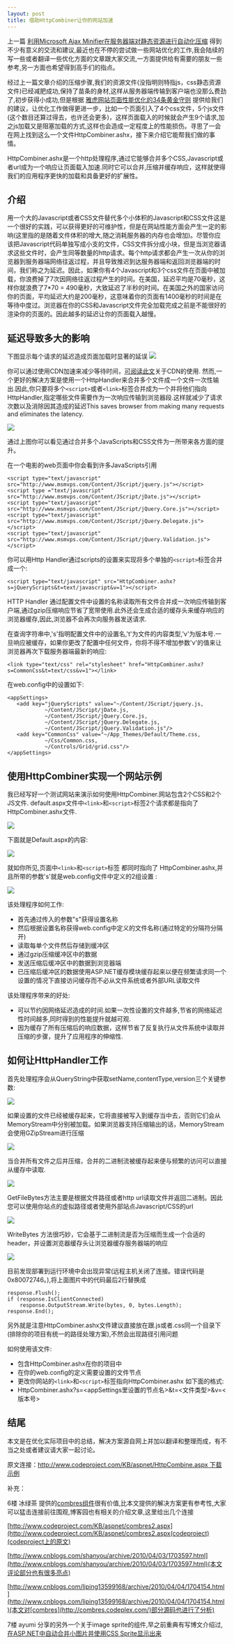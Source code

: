 ```yaml
---
layout: post
title: 借助HttpCombiner让你的网站加速
---
```

上一篇 [利用Microsoft Ajax Minifier在服务器端对静态资源进行自动化压缩](http://and1coder.github.io/blog/利用Microsoft-Ajax-Minifier在服务器端对静态资源进行自动化压缩/) 得到不少有意义的交流和建议,最近也在不停的尝试做一些网站优化的工作,我会陆续的写一些或者翻译一些优化方面的文章跟大家交流,一方面提供给有需要的朋友一些参考,另一方面也希望得到高手们的指点。

经过上一篇文章介绍的压缩步骤,我们的资源文件(没指明则特指js，css静态资源文件)已经减肥成功,保持了苗条的身材,这样从服务器端传输到客户端也没那么费劲了,初步获得小成功,但是根据 [雅虎网站页面性能优化的34条黄金守则](http://developer.yahoo.com/performance/rules.html) 提供给我们的建议，让优化工作做得更进一步，比如一个页面引入了4个css文件，5个js文件(这个数目还算过得去，也许还会更多)，这样页面载入的时候就会产生9个请求,加之js加载又是阻塞加载的方式,这样也会造成一定程度上的性能损伤。寻思了一会在网上找到这么一个文件HttpCombiner.ashx，接下来介绍它能帮我们做的事情。

HttpCombiner.ashx是一个http处理程序,通过它能够合并多个CSS,Javascript或者url成为一个响应让页面载入加速.同时它可以合并,压缩并缓存响应，这样就使得我们的应用程序更快的加载和具备更好的扩展性。

## 介绍 ##
用一个大的Javascript或者CSS文件替代多个小体积的Javascript和CSS文件这是一个很好的实践，可以获得更好的可维护性，但是在网站性能方面会产生一定的影响(这里指的是随着文件体积的增大,随之消耗服务器的内存也会增加)。尽管你应该把Javascript代码单独写成小支的文件，CSS文件拆分成小块，但是当浏览器请求这些文件时，会产生同等数量的http请求。每个http请求都会产生一次从你的浏览器到服务器端网络往返过程，并且导致推迟到达服务器端和返回浏览器端的时间，我们称之为延迟。因此，如果你有4个Javascript和3个css文件在页面中被加载，你浪费掉了7次因网络往返过程产生的时间。在美国，延迟平均是70毫秒，这样你就浪费了7*70 = 490毫秒，大致延迟了半秒的时间。在美国之外的国家访问你的页面，平均延迟大约是200毫秒，这意味着你的页面有1400毫秒的时间是在等待中度过。浏览器在你的CSS和Javascript文件完全加载完成之前是不能很好的渲染你的页面的。因此越多的延迟让你的页面载入越慢。

## 延迟导致多大的影响 ##
下图显示每个请求的延迟造成页面加载时显著的延误
![](/public/img/2011011017253813.png)

你可以通过使用CDN加速来减少等待时间，[可阅读此文](http://www.msmvps.com/blogs/omar/archive/2007/10/01/make-your-website-faster-using-content-delivery-network.aspx)关于CDN的使用. 然而,一个更好的解决方案是使用一个HttpHandler来合并多个文件成一个文件一次性输出.因此,你只要将多个`<script>`或者`<link>`标签合并成为一个并将他们指向HttpHandler,指定哪些文件需要作为一次响应传输到浏览器段.这样就减少了请求次数以及消除因其造成的延迟This saves browser from making many requests and eliminates the latency.

![](/public/img/2011011017261523.png)

通过上图你可以看见通过合并多个JavaScripts和CSS文件为一所带来各方面的提升。

在一个电影的web页面中你会看到许多JavaScripts引用

	<script type="text/javascript" src="http://www.msmvps.com/Content/JScript/jquery.js"></script>
	<script type ="text/javascript" src="http://www.msmvps.com/Content/JScript/jDate.js"></script>
	<script type="text/javascript" src="http://www.msmvps.com/Content/JScript/jQuery.Core.js"></script>
	<script type="text/javascript" src="http://www.msmvps.com/Content/JScript/jQuery.Delegate.js"></script>
	<script type="text/javascript" src="http://www.msmvps.com/Content/JScript/jQuery.Validation.js"> </script>

你可以用Http Handler通过scripts的设置来实现将多个单独的`<script>`标签合并成一个:  

	<script type="text/javascript" src="HttpCombiner.ashx?s=jQueryScripts&t=text/javascript&v=1"></script>

HTTP Handler 通过配置文件中设置的名称读取所有文件合并成一次响应传输到客户端,通过gzip压缩响应节省了宽带使用.此外还会生成合适的缓存头来缓存响应的浏览器缓存,因此,浏览器不会再次向服务器发送请求.

在查询字符串中,'s'指明配置文件中的设置名,'t'为文件的内容类型,'v'为版本号.一旦响应被缓存，如果你更改了配置中任何文件，你将不得不增加参数'v'的值来让浏览器再次下载服务器端最新的响应:

	<link type="text/css" rel="stylesheet" href="HttpCombiner.ashx?s=CommonCss&t=text/css&v=1"></link>

在web.config中的设置如下: 

	<appSettings>
	   <add key="jQueryScripts" value="~/Content/JScript/jquery.js,
	            ~/Content/JScript/jDate.js,
	            ~/Content/JScript/jQuery.Core.js,
	            ~/Content/JScript/jQuery.Delegate.js,
	            ~/Content/JScript/jQuery.Validation.js"/>
	   <add key="CommonCss" value="~/App_Themes/Default/Theme.css,
	            ~/Css/Common.css,
	            ~/Controls/Grid/grid.css"/>
	</appSettings>

## 使用HttpCombiner实现一个网站示例 ##

我已经写好一个测试网站来演示如何使用HttpCombiner.网站包含2个CSS和2个JS文件. default.aspx文件中`<link>`和`<script>`标签2个请求都是指向了HttpCombiner.ashx文件.

![](/public/img/2011011017292583.png)

下面就是Default.aspx的内容:

![](/public/img/2011011017295056.png)

就如你所见,页面中`<link>`和`<script>`标签 都同时指向了 HttpCombiner.ashx,并且所带的参数's'就是web.config文件中定义的2组设置 :

![](/public/img/2011011017301531.png)

该处理程序如何工作:

- 首先通过传入的参数"s"获得设置名称
- 然后根据设置名称获得web.config中定义的文件名称(通过特定的分隔符分隔开)
- 读取每单个文件然后存储到缓冲区
- 通过gzip压缩缓冲区中的数据
- 发送压缩后缓冲区中的数据到浏览器端
- 已压缩后缓冲区的数据使用ASP.NET缓存模块缓存起来以便在频繁请求同一个设置的情况下直接访问缓存而不必从文件系统或者外部URL读取文件

该处理程序带来的好处:

- 可以节约因网络延迟造成的时间.如果一次性设置的文件越多,节省的网络延迟性时间越多,同时得到的性能提升就越可观.
- 因为缓存了所有压缩后的响应数据，这样节省了反复执行从文件系统中读取并压缩的步骤，提升了应用程序的伸缩性.

## 如何让HttpHandler工作 ##

首先处理程序会从QueryString中获取setName,contentType,version三个关键参数:

![](/public/img/2011011017304848.png)

如果设置的文件已经被缓存起来，它将直接被写入到缓存当中去，否则它们会从MemoryStream中分别被加载。如果浏览器支持压缩输出的话，MemoryStream会使用GZipStream进行压缩

![](/public/img/2011011017312082.png)

当合并所有文件之后并压缩，合并的二进制流被缓存起来便与频繁的访问可以直接从缓存中读取.

![](/public/img/2011011017314951.png)

GetFileBytes方法主要是根据文件路径或者http url读取文件并返回二进制。因此您可以使用你站点的虚拟路径或者使用外部站点Javascript/CSS的url

![](/public/img/2011011017322044.png)

WriteBytes 方法很巧妙，它会基于二进制流是否为压缩而生成一个合适的header，并设置浏览器缓存头让浏览器缓存服务器端的响应

![](/public/img/2011011017325270.png)

目前发现部署到运行环境中会出现异常(远程主机关闭了连接。错误代码是 0x80072746。),将上面图片中的代码最后2行替换成

	response.Flush();
	if (response.IsClientConnected)
	    response.OutputStream.Write(bytes, 0, bytes.Length);
	response.End();

另外就是注意HttpCombiner.ashx文件建议直接放在跟.js或者.css同一个目录下(排除你的项目有统一的路径处理方案),不然会出现路径引用问题

如何使用该文件:

- 包含HttpCombiner.ashx在你的项目中
- 在你的web.config的<appSettings>定义需要设置的文件节点
- 更改你网站的`<link>`和`<script>`标签指向HttpCombiner.ashx 如下面的格式:
- HttpCombiner.ashx?s=<appSettings里设置的节点名>&t=<文件类型>&v=<版本号>

## 结尾 ##
本文是在优化实际项目中的总结，解决方案源自网上并加以翻译和整理而成，有不当之处或者建议请大家一起讨论。

原文连接：[http://www.codeproject.com/KB/aspnet/HttpCombine.aspx  ](http://www.codeproject.com/KB/aspnet/HttpCombine.aspx  ) [下载示例](http://code.msdn.microsoft.com/HttpCombiner)

补充：

6楼 冰绿茶 提供的[combres组件](http://combres.codeplex.com/)很有价值,比本文提供的解决方案更有参考性,大家可以猛击连接前往围观,博客园也有相关的介绍文章,这里给出几个连接

[http://www.codeproject.com/KB/aspnet/combres2.aspx](http://www.codeproject.com/KB/aspnet/combres2.aspx(codeproject)(codeproject上的原文)

[http://www.cnblogs.com/shanyou/archive/2010/04/03/1703597.html](http://www.cnblogs.com/shanyou/archive/2010/04/03/1703597.html)(本文评论部分也有很多亮点)

[http://www.cnblogs.com/liping13599168/archive/2010/04/04/1704154.html](http://www.cnblogs.com/liping13599168/archive/2010/04/04/1704154.html)(本文对[combres](http://combres.codeplex.com/)部分源码也进行了分析)

7楼 ayumi 分享的另外一个关于image sprite的组件,早之前重典有写博文介绍过,[在ASP.NET中自动合并小图片并使用CSS Sprite显示出来](http://www.cnblogs.com/chsword/archive/2010/08/13/imagesprite_beta_aspnetmvc.html)